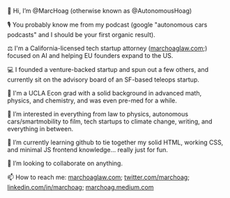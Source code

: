 👋 Hi, I’m @MarcHoag (otherwise known as @AutonomousHoag)

🎙 You probably know me from my podcast (google "autonomous cars podcasts" and I should be your first organic result).

⚖️ I'm a California-licensed tech startup attorney ([marchoaglaw.com](url);) focused on AI and helping EU founders expand to the US.

💻 I founded a venture-backed startup and spun out a few others, and currently sit on the advisory board of an SF-based teleops startup.

🧸 I'm a UCLA Econ grad with a solid background in advanced math, physics, and chemistry, and was even pre-med for a while.

👀 I’m interested in everything from law to physics, autonomous cars/smartmobility to film, tech startups to climate change, writing, and everything in between.

🌱 I’m currently learning github to tie together my solid HTML, working CSS, and minimal JS frontend knowledge... really just for fun.

💞️ I’m looking to collaborate on anything.

📫 How to reach me: [marchoaglaw.com](url); [twitter.com/marchoag](url); [linkedin.com/in/marchoag](url); [marchoag.medium.com](url)

<!---
marchoag/marchoag is a ✨ special ✨ repository because its `README.md` (this file) appears on your GitHub profile.
You can click the Preview link to take a look at your changes.
--->
